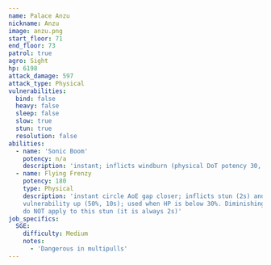 ```yaml
---
name: Palace Anzu
nickname: Anzu
image: anzu.png
start_floor: 71
end_floor: 73
patrol: true
agro: Sight
hp: 6198
attack_damage: 597
attack_type: Physical
vulnerabilities:
  bind: false
  heavy: false
  sleep: false
  slow: true
  stun: true
  resolution: false
abilities:
  - name: 'Sonic Boom'
    potency: n/a
    description: 'instant; inflicts windburn (physical DoT potency 30, 20s)'
  - name: Flying Frenzy
    potency: 180
    type: Physical
    description: 'instant circle AoE gap closer; inflicts stun (2s) and
    vulnerability up (50%, 10s); used when HP is below 30%. Diminishing returns
    do NOT apply to this stun (it is always 2s)'
job_specifics:
  SGE:
    difficulty: Medium
    notes:
      - 'Dangerous in multipulls'
---
```

